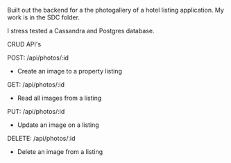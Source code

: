 Built out the backend for a the photogallery of a hotel listing application. My work is in the SDC folder.

I stress tested a Cassandra and Postgres database. 

CRUD API's


POST: /api/photos/:id
- Create an image to a property listing 

GET: /api/photos/:id 
- Read all images from a listing

PUT: /api/photos/:id 
- Update an image on a listing

DELETE: /api/photos/:id
- Delete an image from a listing


